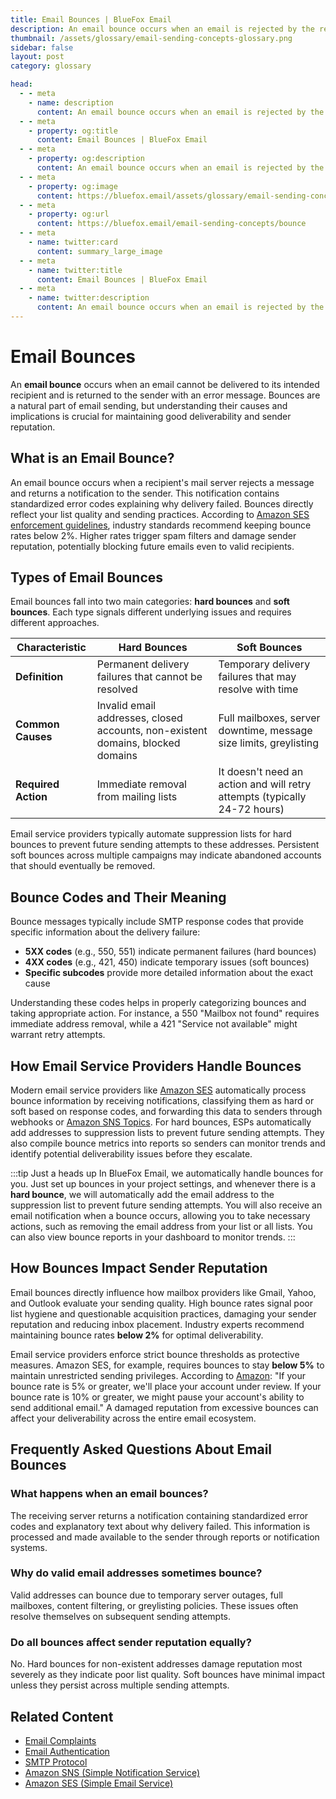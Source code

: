 ```yaml
---
title: Email Bounces | BlueFox Email
description: An email bounce occurs when an email is rejected by the recipient's server and returned to the sender, impacting deliverability and sender reputation.
thumbnail: /assets/glossary/email-sending-concepts-glossary.png
sidebar: false
layout: post
category: glossary

head:
  - - meta
    - name: description
      content: An email bounce occurs when an email is rejected by the recipient's server and returned to the sender, impacting deliverability and sender reputation.
  - - meta
    - property: og:title
      content: Email Bounces | BlueFox Email
  - - meta
    - property: og:description
      content: An email bounce occurs when an email is rejected by the recipient's server and returned to the sender, impacting deliverability and sender reputation.
  - - meta
    - property: og:image
      content: https://bluefox.email/assets/glossary/email-sending-concepts-glossary.png
  - - meta
    - property: og:url
      content: https://bluefox.email/email-sending-concepts/bounce
  - - meta
    - name: twitter:card
      content: summary_large_image
  - - meta
    - name: twitter:title
      content: Email Bounces | BlueFox Email
  - - meta
    - name: twitter:description
      content: An email bounce occurs when an email is rejected by the recipient's server and returned to the sender, impacting deliverability and sender reputation.
---
```


# Email Bounces

An **email bounce** occurs when an email cannot be delivered to its intended recipient and is returned to the sender with an error message. Bounces are a natural part of email sending, but understanding their causes and implications is crucial for maintaining good deliverability and sender reputation.

## What is an Email Bounce?

An email bounce occurs when a recipient's mail server rejects a message and returns a notification to the sender. This notification contains standardized error codes explaining why delivery failed. Bounces directly reflect your list quality and sending practices. According to [Amazon SES enforcement guidelines](https://docs.aws.amazon.com/ses/latest/dg/faqs-enforcement.html), industry standards recommend keeping bounce rates below 2%. Higher rates trigger spam filters and damage sender reputation, potentially blocking future emails even to valid recipients.

## Types of Email Bounces

Email bounces fall into two main categories: **hard bounces** and **soft bounces**. Each type signals different underlying issues and requires different approaches.

| Characteristic      | Hard Bounces                                                                    | Soft Bounces                                                          |
| ------------------- | ------------------------------------------------------------------------------- | --------------------------------------------------------------------- |
| **Definition**      | Permanent delivery failures that cannot be resolved                             | Temporary delivery failures that may resolve with time                |
| **Common Causes**   | Invalid email addresses, closed accounts, non-existent domains, blocked domains | Full mailboxes, server downtime, message size limits, greylisting     |
| **Required Action** | Immediate removal from mailing lists                                            | It doesn't need an action and will retry attempts (typically 24-72 hours)                      |

Email service providers typically automate suppression lists for hard bounces to prevent future sending attempts to these addresses. Persistent soft bounces across multiple campaigns may indicate abandoned accounts that should eventually be removed.

## Bounce Codes and Their Meaning

Bounce messages typically include SMTP response codes that provide specific information about the delivery failure:

- **5XX codes** (e.g., 550, 551) indicate permanent failures (hard bounces)
- **4XX codes** (e.g., 421, 450) indicate temporary issues (soft bounces)
- **Specific subcodes** provide more detailed information about the exact cause

Understanding these codes helps in properly categorizing bounces and taking appropriate action. For instance, a 550 "Mailbox not found" requires immediate address removal, while a 421 "Service not available" might warrant retry attempts.

## How Email Service Providers Handle Bounces

Modern email service providers like [Amazon SES](/aws-concepts/aws-ses) automatically process bounce information by receiving notifications, classifying them as hard or soft based on response codes, and forwarding this data to senders through webhooks or [Amazon SNS Topics](/aws-concepts/aws-sns-topics). For hard bounces, ESPs automatically add addresses to suppression lists to prevent future sending attempts. They also compile bounce metrics into reports so senders can monitor trends and identify potential deliverability issues before they escalate.

:::tip Just a heads up
In BlueFox Email, we automatically handle bounces for you. Just set up bounces in your project settings, and whenever there is a **hard bounce**, we will automatically add the email address to the suppression list to prevent future sending attempts. You will also receive an email notification when a bounce occurs, allowing you to take necessary actions, such as removing the email address from your list or all lists. You can also view bounce reports in your dashboard to monitor trends.
:::

## How Bounces Impact Sender Reputation

Email bounces directly influence how mailbox providers like Gmail, Yahoo, and Outlook evaluate your sending quality. High bounce rates signal poor list hygiene and questionable acquisition practices, damaging your sender reputation and reducing inbox placement. Industry experts recommend maintaining bounce rates **below 2%** for optimal deliverability.

Email service providers enforce strict bounce thresholds as protective measures. Amazon SES, for example, requires bounces to stay **below 5%** to maintain unrestricted sending privileges. According to [Amazon](https://docs.aws.amazon.com/ses/latest/dg/faqs-enforcement.html): "If your bounce rate is 5% or greater, we'll place your account under review. If your bounce rate is 10% or greater, we might pause your account's ability to send additional email." A damaged reputation from excessive bounces can affect your deliverability across the entire email ecosystem.

## Frequently Asked Questions About Email Bounces

### What happens when an email bounces?

The receiving server returns a notification containing standardized error codes and explanatory text about why delivery failed. This information is processed and made available to the sender through reports or notification systems.

### Why do valid email addresses sometimes bounce?

Valid addresses can bounce due to temporary server outages, full mailboxes, content filtering, or greylisting policies. These issues often resolve themselves on subsequent sending attempts.

### Do all bounces affect sender reputation equally?

No. Hard bounces for non-existent addresses damage reputation most severely as they indicate poor list quality. Soft bounces have minimal impact unless they persist across multiple sending attempts.

## Related Content

- [Email Complaints](/email-sending-concepts/email-complaints)
- [Email Authentication](/email-sending-concepts/email-authentication)
- [SMTP Protocol](/email-sending-concepts/smtp)
- [Amazon SNS (Simple Notification Service)](/aws-concepts/aws-sns)
- [Amazon SES (Simple Email Service)](/aws-concepts/aws-ses)

<GlossaryCTA />
